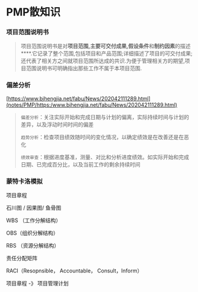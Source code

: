 # PMP散知识

### 项目范围说明书

> 项目范围说明书是对**项目范围,主要可交付成果,假设条件**和**制约因素**的描述 ****.它记录了整个范围,包括项目和产品范围;详细描述了项目的可交付成果;还代表了相关方之间就项目范围所达成的共识.为便于管理相关方的期望,项目范围说明书可明确指出那些工作不属于本项目范围.
> 
> 
> 

### 偏差分析

[https://www.bjhengjia.net/fabu/News/202042111289.html](notes/PMP/https:/www.bjhengjia.net/fabu/News/202042111289.html)

> 
> 
> 
> `偏差分析`：关注实际开始和完成日期与计划的偏离，实际持续时间与计划的差异，以及浮动时间时间的偏差
> 
> `趋势分析`：检查项目绩效随时间的变化情况，以确定绩效是在改善还是在恶化
> 
> `绩效审查`：根据进度基准，测量、对比和分析进度绩效。如实际开始和完成日期、已完成百分比，以及当前工作的剩余持续时间
> 

### 蒙特卡洛模拟

  项目章程

石川图 / 因果图/ 鱼骨图

WBS （工作分解结构）

OBS（组织分解结构）

RBS （资源分解结构）

责任分配矩阵

RACI（Resopnsible， Accountable， Consult，Inform）

项目章程 -》 项目管理计划